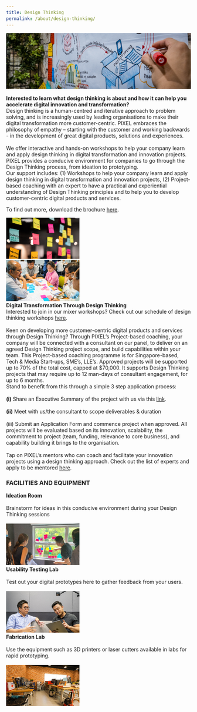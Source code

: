 ```yaml
---
title: Design Thinking
permalink: /about/design-thinking/
---
```

![1](/images/design-thinking/DT_Banner_1440-x-432.png)
<div class="row">
  <div class="column4">
    <b>Interested to learn what design thinking is about and how it can help you accelerate digital innovation and transformation?</b><br><div class="spacer"> </div>
Design thinking is a human-centred and iterative approach to problem solving, and is increasingly used by leading organisations to make their digital transformation more customer-centric. PIXEL embraces the philosophy of empathy – starting with the customer and working backwards - in the development of great digital products, solutions and experiences.<br><br>
We offer interactive and hands-on workshops to help your company learn and apply design thinking in digital transformation and innovation projects. PIXEL provides a conducive environment for companies to go through the Design Thinking process, from ideation to prototyping.<br>
Our support includes: (1) Workshops to help your company learn and apply design thinking in digital transformation and innovation projects, (2) Project-based coaching with an expert to have a practical and experiential understanding of Design Thinking principles and to help you to develop customer-centric digital products and services.
       
To find out more, download the brochure <a href="/files/PIXEL Brochure_Design Thinking_Reading.pdf" target="_blank" >here</a>.
  </div>
  <div class="column5">
    <img src="/images/design-thinking/DT_Img1_630-x-355.png" width="200">
  </div>
       </div>
<div class="row"><div class="spacer1"> </div></div>
<div class="row">
  <div class="column4">
    <img src="/images/design-thinking/DT_Img2_770-x-430.png" width="200">
  </div>
  <div class="column5">
    <b>Digital Transformation Through Design Thinking</b><br>
    <div class="spacer"> </div>
    Interested to join in our mixer workshops? Check out our schedule of design thinking workshops <a href="/events/">here</a>.<br><br>
Keen on developing more customer-centric digital products and services through Design Thinking? Through PIXEL’s Project-based coaching, your company will be connected with a consultant on our panel, to deliver on an agreed Design Thinking project scope, and build capabilities within your team. This Project-based coaching programme is for Singapore-based, Tech & Media Start-ups, SME’s, LLE’s. Approved projects will be supported up to 70% of the total cost, capped at $70,000. It supports Design Thinking projects that may require up to 12 man-days of consultant engagement, for up to 6 months.<br>
Stand to benefit from this through a simple 3 step application process: 
       <br><br><b>(i)</b> Share an Executive Summary of the project with us via this <a href="https://forms.cwp.gov.sg/venuerequest/Form0R6RA" target="_blank">link</a>. <br><br><b>(ii)</b> Meet with us/the consultant to scope deliverables & duration<br><br> (iii) Submit an Application Form and commence project when approved. All projects will be evaluated based on its innovation, scalability, the commitment to project (team, funding, relevance to core business), and capability building it brings to the organisation.<br><br>
Tap on PIXEL’s mentors who can coach and facilitate your innovation projects using a design thinking approach. Check out the list of experts and apply to be mentored <a href="/community/mentorship-programme/">here</a>.
  </div></div>
<h3><b>FACILITIES AND EQUIPMENT</b></h3>
                     
<div class="row">
  <div class="column">
         <div class="header"><b>Ideation Room</b></div><br>
             <div class="para">Brainstorm for ideas in this conducive environment during your Design Thinking sessions</div><br>
         <img src="/images/facilities/facilities-and-equipment/ideation2.jpg" width="200">
  </div>
  <div class="column">
    <div class="header"><b>Usability Testing Lab</b></div><br>
    <div class="para">Test out your digital prototypes here to gather feedback from your users.</div><br><img src="/images/facilities/facilities-and-equipment/User-Testing-Lab_630x355.png" width="200">
  </div>
  <div class="column">
    <div class="header"><b>Fabrication Lab</b></div><br>
    <div class="para">Use the equipment such as 3D printers or laser cutters available in labs for rapid prototyping.</div><br><img src="/images/facilities/facilities-and-equipment/Fabrication-Area_630-x-355.png" width="200">
    </div>
       </div>
